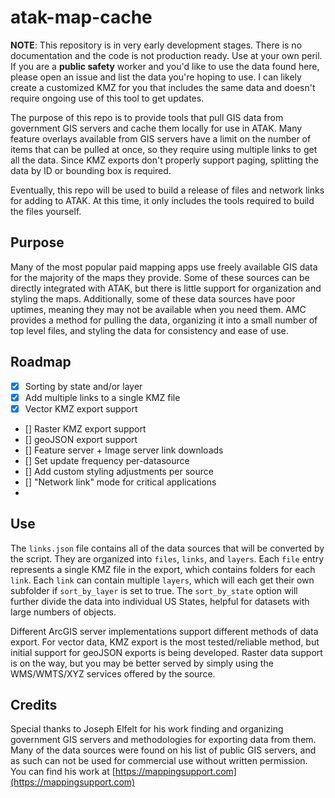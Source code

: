 # atak-map-cache

**NOTE**: This repository is in very early development stages. There is no documentation and the code is not production ready. Use at your own peril. If you are a **public safety** worker and you'd like to use the data found here, please open an issue and list the data you're hoping to use. I can likely create a customized KMZ for you that includes the same data and doesn't require ongoing use of this tool to get updates.

The purpose of this repo is to provide tools that pull GIS data from government GIS servers and cache them locally for use in ATAK. Many feature overlays available from GIS servers have a limit on the number of items that can be pulled at once, so they require using multiple links to get all the data. Since KMZ exports don't properly support paging, splitting the data by ID or bounding box is required.

Eventually, this repo will be used to build a release of files and network links for adding to ATAK. At this time, it only includes the tools required to build the files yourself.

## Purpose

Many of the most popular paid mapping apps use freely available GIS data for the majority of the maps they provide. Some of these sources can be directly integrated with ATAK, but there is little support for organization and styling the maps. Additionally, some of these data sources have poor uptimes, meaning they may not be available when you need them. AMC provides a method for pulling the data, organizing it into a small number of top level files, and styling the data for consistency and ease of use.

## Roadmap

- [x] Sorting by state and/or layer
- [x] Add multiple links to a single KMZ file
- [x] Vector KMZ export support
- [] Raster KMZ export support
- [] geoJSON export support
- [] Feature server + Image server link downloads
- [] Set update frequency per-datasource
- [] Add custom styling adjustments per source
- [] "Network link" mode for critical applications
- 
## Use

The `links.json` file contains all of the data sources that will be converted by the script. They are organized into `files`, `links`, and `layers`. Each `file` entry represents a single KMZ file in the export, which contains folders for each `link`. Each `link` can contain multiple `layers`, which will each get their own subfolder if `sort_by_layer` is set to true. The `sort_by_state` option will further divide the data into individual US States, helpful for datasets with large numbers of objects.

Different ArcGIS server implementations support different methods of data export. For vector data, KMZ export is the most tested/reliable method, but initial support for geoJSON exports is being developed. Raster data support is on the way, but you may be better served by simply using the WMS/WMTS/XYZ services offered by the source. 

## Credits

Special thanks to Joseph Elfelt for his work finding and organizing government GIS servers and methodologies for exporting data from them. Many of the data sources were found on his list of public GIS servers, and as such can not be used for commercial use without written permission. You can find his work at [https://mappingsupport.com](https://mappingsupport.com)
